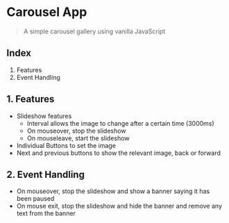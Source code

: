 # Carousel App

> A simple carousel gallery using vanilla JavaScript 

## Index
1. Features 
2. Event Handling

## 1. Features
- Slideshow features
  - Interval allows the image to change after a certain time (3000ms)
  - On mouseover, stop the slideshow 
  - On mouseleave, start the slideshow 
- Individual Buttons to set the image 
- Next and previous buttons to show the relevant image, back or forward

## 2. Event Handling
- On mouseover, stop the slideshow and show a banner saying it has been paused
- On mouse exit, stop the slideshow and hide the banner and remove any text from the banner 